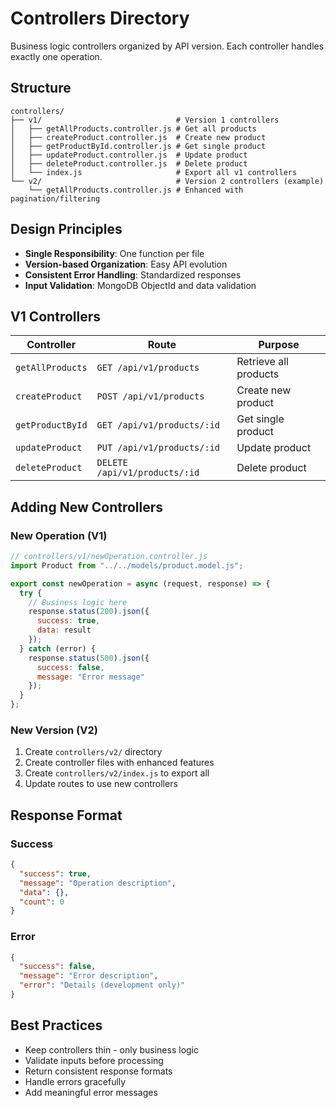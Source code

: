 # Controllers Directory

Business logic controllers organized by API version. Each controller handles exactly one operation.

## Structure

```
controllers/
├── v1/                              # Version 1 controllers
│   ├── getAllProducts.controller.js # Get all products
│   ├── createProduct.controller.js  # Create new product
│   ├── getProductById.controller.js # Get single product
│   ├── updateProduct.controller.js  # Update product
│   ├── deleteProduct.controller.js  # Delete product
│   └── index.js                     # Export all v1 controllers
└── v2/                              # Version 2 controllers (example)
    └── getAllProducts.controller.js # Enhanced with pagination/filtering
```

## Design Principles

- **Single Responsibility**: One function per file
- **Version-based Organization**: Easy API evolution
- **Consistent Error Handling**: Standardized responses
- **Input Validation**: MongoDB ObjectId and data validation

## V1 Controllers

| Controller | Route | Purpose |
|------------|-------|---------|
| `getAllProducts` | `GET /api/v1/products` | Retrieve all products |
| `createProduct` | `POST /api/v1/products` | Create new product |
| `getProductById` | `GET /api/v1/products/:id` | Get single product |
| `updateProduct` | `PUT /api/v1/products/:id` | Update product |
| `deleteProduct` | `DELETE /api/v1/products/:id` | Delete product |

## Adding New Controllers

### New Operation (V1)
```javascript
// controllers/v1/newOperation.controller.js
import Product from "../../models/product.model.js";

export const newOperation = async (request, response) => {
  try {
    // Business logic here
    response.status(200).json({
      success: true,
      data: result
    });
  } catch (error) {
    response.status(500).json({
      success: false,
      message: "Error message"
    });
  }
};
```

### New Version (V2)
1. Create `controllers/v2/` directory
2. Create controller files with enhanced features
3. Create `controllers/v2/index.js` to export all
4. Update routes to use new controllers

## Response Format

### Success
```json
{
  "success": true,
  "message": "Operation description",
  "data": {},
  "count": 0
}
```

### Error
```json
{
  "success": false,
  "message": "Error description",
  "error": "Details (development only)"
}
```

## Best Practices

- Keep controllers thin - only business logic
- Validate inputs before processing
- Return consistent response formats
- Handle errors gracefully
- Add meaningful error messages 